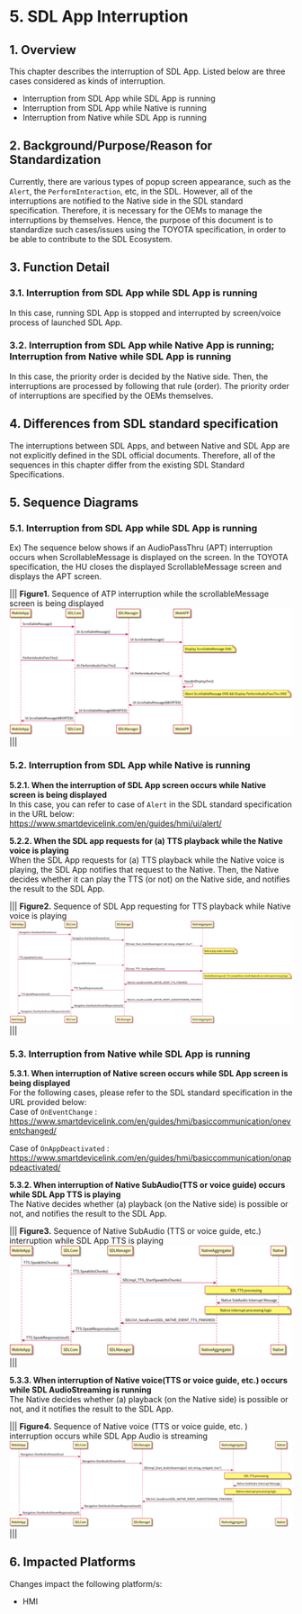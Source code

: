 # 5. SDL App Interruption

## 1. Overview
This chapter describes the interruption of SDL App.
Listed below are three cases considered as kinds of interruption.
- Interruption from SDL App while SDL App is running
- Interruption from SDL App while Native is running
- Interruption from Native while SDL App is running

## 2. Background/Purpose/Reason for Standardization
Currently, there are various types of popup screen appearance, such as the `Alert`, the `PerformInteraction`, etc, in the SDL.
However, all of the interruptions are notified to the Native side in the SDL standard specification. Therefore, it is necessary for the OEMs to manage the interruptions by themselves.
Hence, the purpose of this document is to standardize such cases/issues using the TOYOTA specification, in order to be able to contribute to the SDL Ecosystem.

## 3. Function Detail
### 3.1. Interruption from SDL App while SDL App is running
In this case, running SDL App is stopped and interrupted by screen/voice process of launched SDL App.

### 3.2. Interruption from SDL App while Native App is running; Interruption from Native while SDL App is running
In this case, the priority order is decided by the Native side. Then, the interruptions are processed by following that rule (order).
The priority order of interruptions are specified by the OEMs themselves.

## 4. Differences from SDL standard specification
The interruptions between SDL Apps, and between Native and SDL App are not explicitly defined in the SDL official documents.
Therefore, all of the sequences in this chapter differ from the existing SDL Standard Specifications.

## 5. Sequence Diagrams
### 5.1. Interruption from SDL App while SDL App is running
Ex) The sequence below shows if an AudioPassThru (APT) interruption occurs when ScrollableMessage is displayed on the screen.
In the TOYOTA specification, the HU closes the displayed ScrollableMessage screen and displays the APT screen.

|||
**Figure1.** Sequence of ATP interruption while the scrollableMessage screen is being displayed
![figure1.atp_interruption.png](./assets/figure1.atp_interruption.png)
|||

### 5.2.  Interruption from SDL App while Native is running
<b>5.2.1. When the interruption of SDL App screen occurs while Native screen is being displayed</b><br>
In this case, you can refer to case of `Alert` in the SDL standard specification in the URL below:
<br>
<https://www.smartdevicelink.com/en/guides/hmi/ui/alert/>

<b>5.2.2. When the SDL app requests for (a) TTS playback while the Native voice is playing</b><br>
When the SDL App requests for (a) TTS playback while the Native voice is playing, the SDL App notifies that request to the Native.
Then, the Native decides whether it can play the TTS (or not) on the Native side, and notifies the result to the SDL App.

|||
**Figure2.** Sequence of SDL App requesting for TTS playback while Native voice is playing
![figure2.sdl_app_requesting_for_tts_playback.png](./assets/figure2.sdl_app_requesting_for_tts_playback.png)
|||

### 5.3. Interruption from Native while SDL App is running
<b>5.3.1. When interruption of Native screen occurs while SDL App screen is being displayed</b><br>
For the following cases, please refer to the SDL standard specification in the URL provided below:
<br>
Case of `OnEventChange` :
<https://www.smartdevicelink.com/en/guides/hmi/basiccommunication/oneventchanged/>

Case of `OnAppDeactivated` :
<https://www.smartdevicelink.com/en/guides/hmi/basiccommunication/onappdeactivated/>

<b>5.3.2. When interruption of Native SubAudio(TTS or voice guide) occurs while SDL App TTS is playing</b><br>
The Native decides whether (a) playback (on the Native side) is possible or not, and notifies the result to the SDL App.

|||
**Figure3.** Sequence of Native SubAudio (TTS or voice guide, etc.) interruption while SDL App TTS is playing
![figure3.native_subaudio_interruption.png](./assets/figure3.native_subaudio_interruption.png)
|||

<b>5.3.3. When interruption of Native voice(TTS or voice guide, etc.) occurs while SDL AudioStreaming is running</b><br>
The Native decides whether (a) playback (on the Native side) is possible or not, and it notifies the result to the SDL App.

|||
**Figure4.** Sequence of Native voice (TTS or voice guide, etc. ) interruption occurs while SDL App Audio is streaming
![figure4.native_voice_interruption.png](./assets/figure4.native_voice_interruption.png)
|||

## 6. Impacted Platforms
Changes impact the following platform/s:
- HMI
